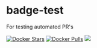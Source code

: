 # badge-test
For testing automated PR's

[![Docker Stars](https://img.shields.io/docker/stars/microscaling/badge-test.svg?maxAge=2592000)]() [![Docker Pulls](https://img.shields.io/docker/pulls/microscaling/badge-test.svg?maxAge=2592000)]() [![](https://images.microbadger.com/badges/image/microscaling/badge-test.svg)](https://microbadger.com/images/microscaling/badge-test "Get your own image badge on microbadger.com")
